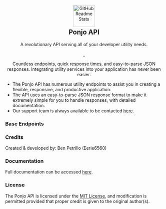 <p align="center">
    <img width="70px" src="https://raw.githubusercontent.com/Eerie6560/Archives/main/images/icons/Crescent-Logo.png" align="center" alt="GitHub Readme Stats" style="margin-bottom: -25px"/>
</p>

<h2 align="center">Ponjo API</h2>

<p align="center">
    A revolutionary API serving all of your developer utility needs.
</p>

<p align="center">
    <a href="https://ponjo.club/discord">
      <img src="https://img.shields.io/badge/Discord-Join%20for%20support!-blue?style=for-the-badge&logo=discord&logoColor=white" alt=""/>
    </a>
    <a href="https://eerie.codes">
      <img src="https://img.shields.io/badge/Supports%20-Node.js%20v16.0+-gray.svg?colorA=61c265&colorB=4CAF50&style=for-the-badge&logo=node.js&logoColor=white" alt=""/>
    </a>
</p>

<p align="center">
    Countless endpoints, quick response times, and easy-to-parse JSON responses. Integrating utility services into your application has never been easier.
</p>

- The Ponjo API has numerous utility endpoints to assist you in creating a flexible, responsive, and productive application.
- The API uses an easy-to-parse JSON response format to make it extremely simple for you to handle responses, with detailed documentation.
- Our support team is always available to be contacted [here](https://ponjo.club/discord).

### Base Endpoints

### Credits

Created & developed by: Ben Petrillo (Eerie6560)

### Documentation

Full documentation can be accessed [here](https://docs.ponjo.club).

### License

The Ponjo API is licensed under the [MIT License](https://www.mit.edu/~amini/LICENSE.md), and modification is permitted provided that proper credit is given to the original author(s).